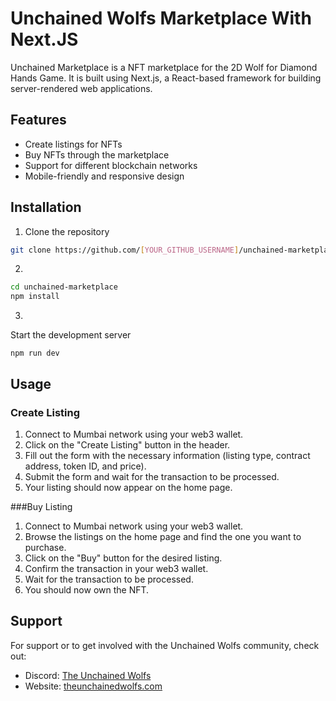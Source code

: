 # Unchained Wolfs Marketplace With Next.JS
Unchained Marketplace is a NFT marketplace for the 2D Wolf for Diamond Hands Game. It is built using Next.js, a React-based framework for building server-rendered web applications.

## Features

- Create listings for NFTs
- Buy NFTs through the marketplace
- Support for different blockchain networks
- Mobile-friendly and responsive design

## Installation

1. Clone the repository

```bash
git clone https://github.com/[YOUR_GITHUB_USERNAME]/unchained-marketplace.git
```

2.

```bash
cd unchained-marketplace
npm install
```
3.
Start the development server
```
npm run dev
```

## Usage
### Create Listing
1. Connect to Mumbai network using your web3 wallet.
2. Click on the "Create Listing" button in the header.
3. Fill out the form with the necessary information (listing type, contract address, token ID, and price).
4. Submit the form and wait for the transaction to be processed.
5. Your listing should now appear on the home page.

###Buy Listing
1. Connect to Mumbai network using your web3 wallet.
2. Browse the listings on the home page and find the one you want to purchase.
3. Click on the "Buy" button for the desired listing.
4. Confirm the transaction in your web3 wallet.
5. Wait for the transaction to be processed.
6. You should now own the NFT.

## Support

For support or to get involved with the Unchained Wolfs community, check out:

- Discord: [The Unchained Wolfs](https://discord.gg/wNkzRCVvuB)
- Website: [theunchainedwolfs.com](https://theunchainedwolfs.com)
